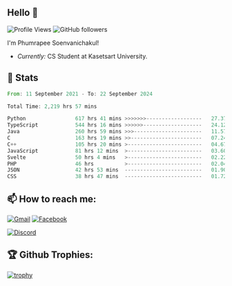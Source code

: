 
<h2>Hello 👋</h2> 

![Profile Views](https://komarev.com/ghpvc/?username=Homiez09&label=Profile%20views&color=0e75b6&style=flat)
![GitHub followers](https://img.shields.io/github/followers/HomieZ09.svg?style=social&label=Follow)


I'm Phumrapee Soenvanichakul!

- <i>Currently:</i> CS Student at Kasetsart University.

<h2>👀 Stats</h2>

<!--START_SECTION:waka-->

```rust
From: 11 September 2021 - To: 22 September 2024

Total Time: 2,219 hrs 57 mins

Python                617 hrs 41 mins >>>>>>>------------------   27.37 %
TypeScript            544 hrs 16 mins >>>>>>-------------------   24.12 %
Java                  260 hrs 59 mins >>>----------------------   11.57 %
C                     163 hrs 19 mins >>-----------------------   07.24 %
C++                   105 hrs 20 mins >------------------------   04.67 %
JavaScript            81 hrs 12 mins  >------------------------   03.60 %
Svelte                50 hrs 4 mins   >------------------------   02.22 %
PHP                   46 hrs          >------------------------   02.04 %
JSON                  42 hrs 53 mins  -------------------------   01.90 %
CSS                   38 hrs 47 mins  -------------------------   01.72 %
```

<!--END_SECTION:waka-->

<h2>📫 How to reach me:</h2>

<a href="mailto:phumrapeesoen1@gmail.com">![Gmail](https://img.shields.io/badge/Gmail-D14836?style=for-the-badge&logo=gmail&logoColor=white)</a> 
<a href="https://web.facebook.com/phumrapee.soenvanichakul.3/">![Facebook](https://img.shields.io/badge/Facebook-4267B2?style=for-the-badge&logo=facebook&logoColor=white)</a>

<a href="https://discord.gg/EWnAEUtFVm">![Discord](https://discord.c99.nl/widget/theme-1/297740667784921089.png)</a> 

<h2>🏆 Github Trophies:</h2>

[![trophy](https://github-profile-trophy.vercel.app/?username=Homiez09&theme=discord&row=1)](https://github.com/ryo-ma/github-profile-trophy)
